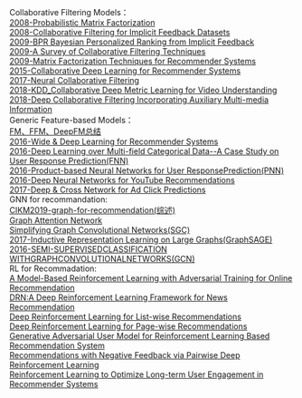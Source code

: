 Collaborative Filtering Models：  
[2008-Probabilistic Matrix Factorization](https://github.com/wqf321/recommandation-reading/tree/master/2008-Probabilistic%20Matrix%20Factorization)  
[2008-Collaborative Filtering for Implicit Feedback Datasets](https://github.com/wqf321/recommandation-reading/tree/master/Collaborative%20Filtering%20for%20Implicit%20Feedback%20Datasets)  
[2009-BPR Bayesian Personalized Ranking from Implicit Feedback](https://github.com/wqf321/recommandation-reading/tree/master/2009-BPR%20Bayesian%20Personalized%20Ranking%20from%20Implicit%20Feedback)  
[2009-A Survey of Collaborative Filtering Techniques](https://github.com/wqf321/recommandation-reading/tree/master/2008-Probabilistic%20Matrix%20Factorization)  
[2009-Matrix Factorization Techniques for Recommender Systems](https://github.com/wqf321/recommandation-reading/tree/master/2009-Matrix%20Factorization%20Techniques%20for%20Recommender%20Systems)  
[2015-Collaborative Deep Learning for Recommender Systems](https://github.com/wqf321/recommandation-reading/tree/master/2015-Collaborative%20Deep%20Learning%20for%20Recommender%20Systems)  
[2017-Neural Collaborative Filtering](https://github.com/wqf321/recommandation-reading/tree/master/2017-Neural%20Collaborative%20Filtering)  
[2018-KDD_Collaborative Deep Metric Learning for Video Understanding](https://github.com/wqf321/recommandation-reading/tree/master/Collaborative%20Deep%20Metric%20Learning%20for%20Video%20Understanding)  
[2018-Deep Collaborative Filtering Incorporating Auxiliary Multi-media Information](https://github.com/wqf321/recommandation-reading/tree/master/Deep%20Collaborative%20Filtering%20Incorporating%20Auxiliary%20Multi-media%20Information)  
Generic Feature-based Models：  
[FM、FFM、DeepFM总结](https://github.com/wqf321/recommandation-reading/tree/master/FM%E3%80%81FFM%E3%80%81DeepFM)  
[2016-Wide & Deep Learning for Recommender Systems](https://github.com/wqf321/recommandation-reading/tree/master/2016-Wide%20%26%20Deep%20Learning%20for%20Recommender%20Systems)  
[2016-Deep Learning over Multi-field Categorical Data--A Case Study on User Response Prediction(FNN)](https://github.com/wqf321/recommandation-reading/tree/master/Deep%20Learning%20over%20Multi-field%20Categorical%20Data--A%20Case%20Study%20on%20User%20Response%20Prediction)  
[2016-Product-based Neural Networks for User ResponsePrediction(PNN)](https://github.com/wqf321/recommandation-reading/tree/master/Product-based%20Neural%20Networks%20for%20User%20ResponsePrediction)  
[2016-Deep Neural Networks for YouTube Recommendations](https://github.com/wqf321/recommandation-reading/tree/master/Deep%20Neural%20Networks%20for%20YouTube%20Recommendations)  
[2017-Deep & Cross Network for Ad Click Predictions](https://github.com/wqf321/recommandation-reading/tree/master/Deep%20%26%20Cross%20Network%20for%20Ad%20Click%20Predictions)  
GNN for recommandation:  
[CIKM2019-graph-for-recommendation(综述)](https://github.com/wqf321/recommandation-reading/tree/master/GNN-methods/CIKM2019-graph-for-recommendation)  
[Graph Attention Network](https://github.com/wqf321/recommandation-reading/tree/master/GNN-methods/Graph%20Attention%20Network)  
[Simplifying Graph Convolutional Networks(SGC)](https://github.com/wqf321/recommandation-reading/tree/master/GNN-methods/Simplifying%20Graph%20Convolutional%20Networks)  
[2017-Inductive Representation Learning on Large Graphs(GraphSAGE)](https://github.com/wqf321/recommandation-reading/tree/master/GNN-methods/Inductive%20Representation%20Learning%20on%20Large%20Graphs)  
[2016-SEMI-SUPERVISEDCLASSIFICATION WITHGRAPHCONVOLUTIONALNETWORKS(GCN)](https://github.com/wqf321/recommandation-reading/tree/master/GNN-methods/SEMI-SUPERVISEDCLASSIFICATION%20WITHGRAPHCONVOLUTIONALNETWORKS)  
RL for Recommadation:  
[A Model-Based Reinforcement Learning with Adversarial Training for Online Recommendation](https://github.com/wqf321/recommandation-reading/tree/master/RL-methods/A%20Model-Based%20Reinforcement%20Learning%20with%20Adversarial%20Training%20for%20Online%20Recommendation)  
[DRN:A Deep Reinforcement Learning Framework for News Recommendation](https://github.com/wqf321/recommandation-reading/tree/master/RL-methods/DRN:A%20Deep%20Reinforcement%20Learning%20Framework%20for%20News%20Recommendation)  
[Deep Reinforcement Learning for List-wise Recommendations](https://github.com/wqf321/recommandation-reading/tree/master/RL-methods/Deep%20Reinforcement%20Learning%20for%20List-wise%20Recommendations)  
[Deep Reinforcement Learning for Page-wise Recommendations](https://github.com/wqf321/recommandation-reading/tree/master/RL-methods/Deep%20Reinforcement%20Learning%20for%20Page-wise%20Recommendations)  
[Generative Adversarial User Model for Reinforcement Learning Based Recommendation System](https://github.com/wqf321/recommandation-reading/tree/master/RL-methods/Generative%20Adversarial%20User%20Model%20for%20Reinforcement%20Learning%20Based%20Recommendation%20System)  
[Recommendations with Negative Feedback via Pairwise Deep Reinforcement Learning](https://github.com/wqf321/recommandation-reading/tree/master/RL-methods/Recommendations%20with%20Negative%20Feedback%20via%20Pairwise%20Deep%20Reinforcement%20Learning)  
[Reinforcement Learning to Optimize Long-term User Engagement in Recommender Systems](https://github.com/wqf321/recommandation-reading/tree/master/RL-methods/Reinforcement%20Learning%20to%20Optimize%20Long-term%20User%20Engagement%20in%20Recommender%20Systems)  
